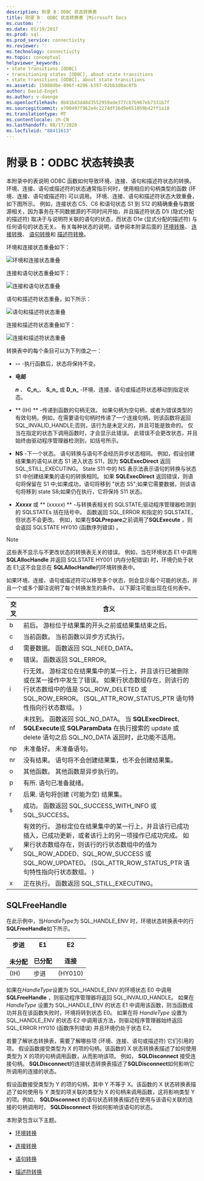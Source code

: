 ```yaml
---
description: 附录 B：ODBC 状态转换表
title: 附录 B： ODBC 状态转换表 |Microsoft Docs
ms.custom: ''
ms.date: 01/19/2017
ms.prod: sql
ms.prod_service: connectivity
ms.reviewer: ''
ms.technology: connectivity
ms.topic: conceptual
helpviewer_keywords:
- state transitions [ODBC]
- transitioning states [ODBC], about state transitions
- state transitions [ODBC], about state transitions
ms.assetid: 15088dbe-896f-4296-b397-02bb3d0ac0fb
author: David-Engel
ms.author: v-daenge
ms.openlocfilehash: 8b81b43d40d3552959ade377cb7b967eb7331b7f
ms.sourcegitcommit: e700497f962e4c2274df16d9e651059b42ff1a10
ms.translationtype: MT
ms.contentlocale: zh-CN
ms.lasthandoff: 08/17/2020
ms.locfileid: "88411613"
---
```

# <a name="appendix-b-odbc-state-transition-tables"></a>附录 B：ODBC 状态转换表
本附录中的表说明 ODBC 函数如何导致环境、连接、语句和描述符状态的转换。 环境、连接、语句或描述符的状态通常指示何时，使用相应的句柄类型的函数 (环境、连接、语句或描述符) 可以调用。 环境、连接、语句和描述符状态大致重叠，如下图所示。 例如，连接状态 C5、C6 和语句状态 S1 到 S12 的精确重叠与数据源相关，因为事务在不同数据源的不同时间开始，并且描述符状态 D1i (隐式分配的描述符) 取决于与说明符关联的语句的状态，而状态 D1e (显式分配的描述符) 与任何语句的状态无关。 有关每种状态的说明，请参阅本附录后面的 [环境转换](../../../odbc/reference/appendixes/environment-transitions.md)、 [连接转换](../../../odbc/reference/appendixes/connection-transitions.md)、 [语句转换](../../../odbc/reference/appendixes/statement-transitions.md)和 [描述符转换](../../../odbc/reference/appendixes/descriptor-transitions.md)。  
  
 环境和连接状态重叠如下：  
  
 ![环境和连接状态重叠](../../../odbc/reference/appendixes/media/app01.gif "app01")  
  
 连接和语句状态重叠如下：  
  
 ![连接和语句状态重叠](../../../odbc/reference/appendixes/media/app02.gif "app02")  
  
 语句和描述符状态重叠，如下所示：  
  
 ![语句和描述符状态重叠](../../../odbc/reference/appendixes/media/app03.gif "app03")  
  
 连接和描述符状态重叠如下：  
  
 ![连接和描述符状态重叠](../../../odbc/reference/appendixes/media/app04.gif "app04")  
  
 转换表中的每个条目可以为下列值之一：  
  
-   **--** -执行函数后，状态将保持不变。  
  
-   **电邮**  

     **_n_** 、 **C_n_**、 **S_n_** 或 **D_n_** -环境、连接、语句或描述符状态移动到指定状态。  
 
-   ** (IH) ** -传递到函数的句柄无效。 如果句柄为空句柄，或者为错误类型的有效句柄，例如，在需要语句句柄时传递了一个连接句柄，则该函数将返回 SQL_INVALID_HANDLE;否则，该行为是未定义的，并且可能是致命的。 仅当在指定的状态下调用函数时，才会显示此错误。 此错误不会更改状态，并且始终由驱动程序管理器检测到，如括号所示。  
  
-   **NS** -下一个状态。 语句转换与语句不会经历异步状态相同。 例如，假设创建结果集的语句从状态 S1 进入状态 S11，因为 **SQLExecDirect** 返回 SQL_STILL_EXECUTING。 State S11 中的 NS 表示法表示语句的转换与状态 S1 中创建结果集的语句的转换相同。 如果 **SQLExecDirect** 返回错误，则语句将保留在 S1 中;如果成功，语句将移到 "状态 S5";如果它需要数据，则该语句将移到 state S8;如果仍在执行，它将保持 S11 状态。  

-   **_Xxxxx_**  或 ** (*xxxxx*) ** -与转换表相关的 SQLSTATE;驱动程序管理器检测到的 SQLSTATEs 括在括号中。 函数返回 SQL_ERROR 和指定的 SQLSTATE，但状态不会更改。 例如，如果在**SQLPrepare**之前调用了**SQLExecute** ，则会返回 SQLSTATE HY010 (函数序列错误) 。  

> [!NOTE]  
>  这些表不显示与不更改状态的转换表无关的错误。 例如，当在环境状态 E1 中调用 **SQLAllocHandle** 并返回 SQLSTATE HY001 (内存分配错误) 时，环境仍处于状态 E1;这不会显示在 **SQLAllocHandle**的环境转换表中。  
  
 如果环境、连接、语句或描述符可以移至多个状态，则会显示每个可能的状态，并且一个或多个脚注说明了每个转换发生的条件。 以下脚注可能出现在任何表中。  
  
|交叉|含义|  
|--------------|-------------|  
|b|前后。 游标位于结果集的开头之前或结果集结束之后。|  
|c|当前函数。 当前函数以异步方式执行。|  
|d|需要数据。 函数返回 SQL_NEED_DATA。|  
|e|错误。 函数返回 SQL_ERROR。|  
|i|行无效。 游标定位在结果集中的某一行上，并且该行已被删除或在某一操作中发生了错误。 如果行状态数组存在，则该行的行状态数组中的值是 SQL_ROW_DELETED 或 SQL_ROW_ERROR。  (SQL_ATTR_ROW_STATUS_PTR 语句特性指向行状态数组。 ) |  
|nf|未找到。 函数返回 SQL_NO_DATA。 当 **SQLExecDirect**、 **SQLExecute**或 **SQLParamData** 在执行搜索的 update 或 delete 语句之后 SQL_NO_DATA 返回时，此功能不适用。|  
|np|未准备好。 未准备语句。|  
|nr|没有结果。 语句将不会创建结果集，也不会创建结果集。|  
|o|其他函数。 其他函数是异步执行的。|  
|p|有所. 语句已准备就绪。|  
|r|后果. 语句将创建 (可能为空) 结果集。|  
|s|成功。 函数返回 SQL_SUCCESS_WITH_INFO 或 SQL_SUCCESS。|  
|v|有效的行。 游标定位在结果集中的某一行上，并且该行已成功插入，已成功更新，或者该行上的另一项操作已成功完成。 如果行状态数组存在，则该行的行状态数组中的值为 SQL_ROW_ADDED、SQL_ROW_SUCCESS 或 SQL_ROW_UPDATED。  (SQL_ATTR_ROW_STATUS_PTR 语句特性指向行状态数组。 ) |  
|x|正在执行。 函数返回 SQL_STILL_EXECUTING。|  
  
## <a name="sqlfreehandle"></a>SQLFreeHandle  
 在此示例中，当*HandleType*为 SQL_HANDLE_ENV 时，环境状态转换表中的行**SQLFreeHandle**如下所示。  
  
|步进<br /><br /> 未分配|E1<br /><br /> 已分配|E2<br /><br /> 连接|  
|------------------------|----------------------|-----------------------|  
| (IH) |步进| (HY010) |  
  
 如果在*HandleType*设置为 SQL_HANDLE_ENV 的环境状态 E0 中调用**SQLFreeHandle** ，则驱动程序管理器将返回 SQL_INVALID_HANDLE。 如果在 *HandleType* 设置为 SQL_HANDLE_ENV 的状态 E1 中调用该函数，则当函数成功并且在该函数失败时，环境将转到状态 E0。 如果在将 *HandleType* 设置为 SQL_HANDLE_ENV 的状态 E2 中调用该方法，则驱动程序管理器始终返回 SQL_ERROR HY010 (函数序列错误) 并且环境仍处于状态 E2。  
  
 若要了解状态转换表，需要了解哪些项 (环境、连接、语句或描述符) 它们引用的项。 假设函数接受类型为 X 的项的句柄。该函数的 X 状态转换表描述了如何使用类型为 X 的项的句柄调用函数，从而影响该项。 例如， **SQLDisconnect** 接受连接句柄。 **SQLDisconnect**的连接状态转换表描述了**SQLDisconnect**如何影响它所调用的连接的状态。  
  
 假设函数接受类型为 Y 的项的句柄，其中 Y 不等于 X。该函数的 X 状态转换表描述了如何使用与 Y 类型的项关联的类型为 X 的句柄来调用函数，这将影响类型 Y 的项。例如， **SQLDisconnect** 的语句状态转换表描述在使用与该语句关联的连接的句柄调用时， **SQLDisconnect** 将如何影响该语句的状态。  
  
 本附录包含以下主题。  
  
-   [环境转换](../../../odbc/reference/appendixes/environment-transitions.md)  
  
-   [连接转换](../../../odbc/reference/appendixes/connection-transitions.md)  
  
-   [语句转换](../../../odbc/reference/appendixes/statement-transitions.md)  
  
-   [描述符转换](../../../odbc/reference/appendixes/descriptor-transitions.md)
